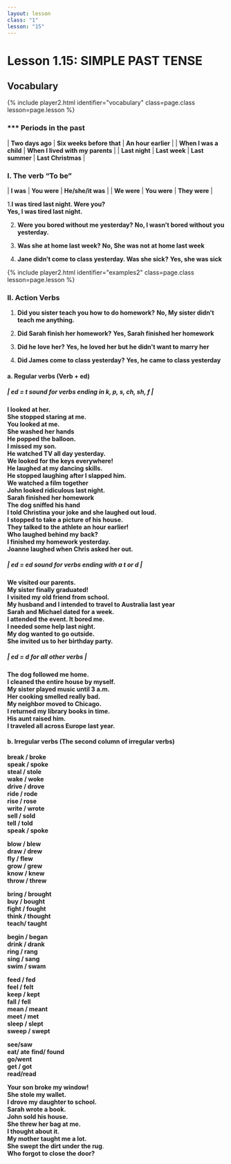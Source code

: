 ```yaml
---
layout: lesson
class: "1"
lesson: "15"
---
```



# Lesson 1.15: SIMPLE PAST TENSE


## Vocabulary 
{% include player2.html identifier="vocabulary" class=page.class lesson=page.lesson %}


### *** Periods in the past


| **Two days ago** | **Six weeks before that** | **An hour earlier** |
| **When I was a child** | **When I lived with my parents** |
| **Last night** | **Last week** | **Last summer** | **Last Christmas** |

### I. The verb “To be”

| **I was** | **You were** | **He/she/it was** |
| **We were** | **You were** | **They were** |

1.**I was tired last night. Were you?**  
 **Yes, I was tired last night.**      

2. **Were you bored without me yesterday?**
**No, I wasn’t bored without you yesterday.**

3. **Was she at home last week?**
**No, She was not at home last week**

4. **Jane didn’t come to class yesterday. Was she sick?**
**Yes, she was sick**

{% include player2.html identifier="examples2" class=page.class lesson=page.lesson %}

### II. Action Verbs 
1. **Did you sister teach you how to do homework?**
**No, My sister didn’t teach me anything.**

2. **Did Sarah finish her homework?**
**Yes, Sarah finished her homework**

3. **Did he love her?**
**Yes, he loved her but he didn't want to marry her**

3. **Did James come to class yesterday?**
**Yes, he came to class yesterday**

#### a. Regular verbs (Verb + ed)
##### | ed = t sound for verbs ending in k, p, s, ch, sh, f |
**I looked at her.**     
**She stopped staring at me.**     
**You looked at me.**     
**She washed her hands**     
**He popped the balloon.**     
**I missed my son.**     
**He watched TV all day yesterday.**     
**We looked for the keys everywhere!**     
**He laughed at my dancing skills.**     
**He stopped laughing after I slapped him.**     
**We watched a film together**     
**John looked ridiculous last night.**     
**Sarah finished her homework**     
**The dog sniffed his hand**     
**I told Christina your joke and she laughed out loud.**     
**I stopped to take a picture of his house.**     
**They talked to the athlete an hour earlier!**     
**Who laughed behind my back?**     
**I finished my homework yesterday.**     
**Joanne laughed when Chris asked her out.**     
##### | ed = ed sound for verbs ending with a t or d |
**We visited our parents.**     
**My sister finally graduated!**     
**I visited my old friend from school.**     
**My husband and I intended to travel to Australia last year**     
**Sarah and Michael dated for a week.**     
**I attended the event. It bored me.**     
**I needed some help last night.**     
**My dog wanted to go outside.**     
**She invited us to her birthday party.**     


##### | ed = d for all other verbs |
**The dog followed me home.**    
**I cleaned the entire house by myself.**     
**My sister played music until 3 a.m.**     
**Her cooking smelled really bad.**     
**My neighbor moved to Chicago.**     
**I returned my library books in time.**     
**His aunt raised him.**     
**I traveled all across Europe last year.**     

#### b. Irregular verbs (The second column of irregular verbs)
**break / broke**      
**speak / spoke**      
**steal / stole**      
**wake / woke**          
**drive / drove**      
**ride / rode**     
**rise / rose**     
**write / wrote**      
**sell / sold**     
**tell / told**     
**speak / spoke**     

**blow / blew**     
**draw / drew**     
**fly / flew**     
**grow / grew**     
**know / knew**      
**throw / threw**      
     
**bring / brought**          
**buy / bought**          
**fight / fought**     
**think / thought**     
**teach/ taught**     
     
**begin / began**     
**drink / drank**      
**ring / rang**      
**sing / sang**      
**swim / swam**      
     
**feed / fed**     
**feel / felt**      
**keep / kept**      
**fall / fell**     
**mean / meant**      
**meet / met**      
**sleep / slept**     
**sweep / swept**     
     
**see/saw**          
**eat/ ate** 
**find/ found**    
**go/went**     
**get / got**     
**read/read**      
     
     
**Your son broke my window!**     
**She stole my wallet.**     
**I drove my daughter to school.**          
**Sarah wrote a book.**     
**John sold his house.**     
**She threw her bag at me.**     
**I thought about it.**     
**My mother taught me a lot.**     
**She swept the dirt under the rug**.     
**Who forgot to close the door?**     
     
   